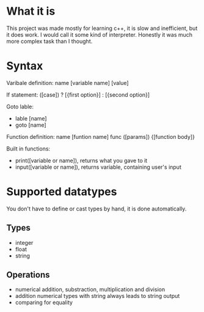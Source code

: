 # What it is

This project was made mostly for learning c++, it is slow and inefficient,
but it does work. I would call it some kind of interpreter. Honestly it was
much more complex task than I thought.

# Syntax

Varibale definition: name \[variable name\] \[value\]

If statement: (\[case\]) ? \[{first option}\] : \[{second option}\]

Goto lable:
- lable \[name\]
- goto \[name\]

Function definition: name \[funtion name\] func (\[params\]) {\[function body\]}

Built in functions:
- print(\[variable or name\]), returns what you gave to it
- input(\[variable or name\]), returns variable, containing user's input

# Supported datatypes

You don't have to define or cast types by hand, it is done automatically.

## Types
- integer
- float
- string

## Operations
- numerical addition, substraction, multiplication and division
- addition numerical types with string always leads to string output
- comparing for equality